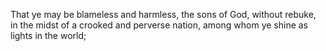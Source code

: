 That ye may be blameless and harmless, the sons of God, without rebuke, in the midst of a crooked and perverse nation, among whom ye shine as lights in the world;
